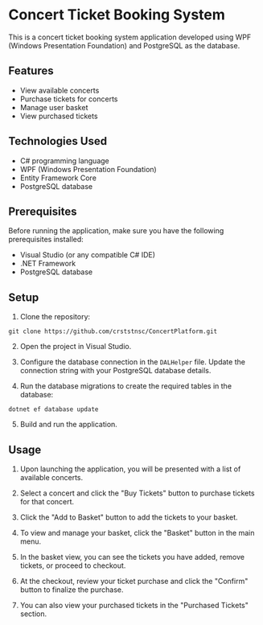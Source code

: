 # Concert Ticket Booking System

This is a concert ticket booking system application developed using WPF (Windows Presentation Foundation) and PostgreSQL as the database.

## Features

- View available concerts
- Purchase tickets for concerts
- Manage user basket
- View purchased tickets

## Technologies Used

- C# programming language
- WPF (Windows Presentation Foundation)
- Entity Framework Core
- PostgreSQL database

## Prerequisites

Before running the application, make sure you have the following prerequisites installed:

- Visual Studio (or any compatible C# IDE)
- .NET Framework
- PostgreSQL database

## Setup

1. Clone the repository:

```shell
git clone https://github.com/crststnsc/ConcertPlatform.git
```

2. Open the project in Visual Studio.

3. Configure the database connection in the `DALHelper` file. Update the connection string with your PostgreSQL database details.

4. Run the database migrations to create the required tables in the database:

```shell
dotnet ef database update
```

5. Build and run the application.

## Usage

1. Upon launching the application, you will be presented with a list of available concerts.

2. Select a concert and click the "Buy Tickets" button to purchase tickets for that concert.

3. Click the "Add to Basket" button to add the tickets to your basket.

4. To view and manage your basket, click the "Basket" button in the main menu.

5. In the basket view, you can see the tickets you have added, remove tickets, or proceed to checkout.

6. At the checkout, review your ticket purchase and click the "Confirm" button to finalize the purchase.

7. You can also view your purchased tickets in the "Purchased Tickets" section.
